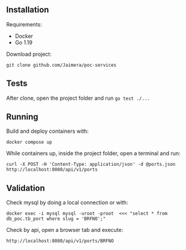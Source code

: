 ## Installation

Requirements:
- Docker
- Go 1.19

Download project:

```git clone github.com/Jaimera/poc-services```

## Tests

After clone, open the project folder and run 
```go test ./...```

## Running 

Build and deploy containers with: 

```docker compose up```

While containers up, inside the project folder, open a terminal and run: 

```curl -X POST -H 'Content-Type: application/json' -d @ports.json http://localhost:8080/api/v1/ports```

## Validation

Check mysql by doing a local connection or with: 

```docker exec -i mysql mysql -uroot -proot  <<< "select * from db_poc.tb_port where slug = 'BRFNO';"```

Check by api, open a browser tab and execute: 

```http://localhost:8080/api/v1/ports/BRFNO```